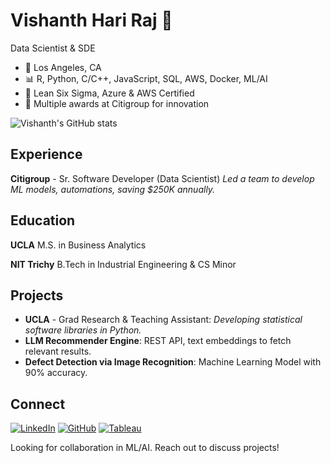 # Vishanth Hari Raj 👋


Data Scientist & SDE 

- 📍 Los Angeles, CA
- 📊 R, Python, C/C++, JavaScript, SQL, AWS, Docker, ML/AI
- 🏅 Lean Six Sigma, Azure & AWS Certified
- 🌟 Multiple awards at Citigroup for innovation

![Vishanth's GitHub stats](https://github-readme-stats.vercel.app/api?username=vishanth10&show_icons=true&theme=radical)

## Experience

**Citigroup** - Sr. Software Developer (Data Scientist)
*Led a team to develop ML models, automations, saving $250K annually.*

## Education

**UCLA**
M.S. in Business Analytics

**NIT Trichy**
B.Tech in Industrial Engineering & CS Minor

## Projects
- **UCLA** - Grad Research & Teaching Assistant: *Developing statistical software libraries in Python.*
- **LLM Recommender Engine**: REST API, text embeddings to fetch relevant results.
- **Defect Detection via Image Recognition**: Machine Learning Model with 90% accuracy.

## Connect

[![LinkedIn](https://img.shields.io/badge/-LinkedIn-blue?style=flat&logo=Linkedin&logoColor=white)](Your_LinkedIn_URL)
[![GitHub](https://img.shields.io/badge/-GitHub-lightgrey?style=flat&logo=github)](https://github.com/vishanth10)
[![Tableau](https://img.shields.io/badge/-Tableau-orange?style=flat&logo=Tableau)](Your_Tableau_Profile_URL)

Looking for collaboration in ML/AI. Reach out to discuss projects!
